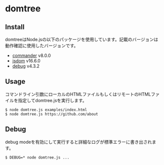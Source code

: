 # domtree

## Install
domtreeはNode.jsの以下のパッケージを使用しています。記載のバージョンは動作確認に使用したバージョンです。
- [commander](https://github.com/tj/commander.js/) v8.0.0
- [jsdom](xx) v16.6.0
- [debug](xx) v4.3.2

## Usage
コマンドライン引数にローカルのHTMLファイルもしくはリモートのHTMLファイルを指定してdomtree.jsを実行します。
```
$ node domtree.js examples/index.html
$ node domtree.js https://github.com/about
```

## Debug
debug modeを有効にして実行すると詳細なログが標準エラーに書き出されます。
```
$ DEBUG=* node domtree.js ...
```
